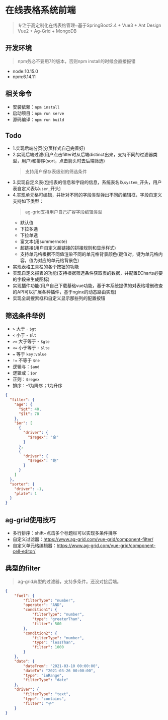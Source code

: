 # 在线表格系统前端
> 专注于高定制化在线表格管理~基于SpringBoot2.4 + Vue3 + Ant Design Vue2 + Ag-Grid + MongoDB
## 开发环境
> npm务必不要用7的版本，否则npm install的时候会直接报错
+ node:10.15.0
+ npm:6.14.11

## 相关命令
+ 安装依赖：`npm install`
+ 启动项目：`npm run serve`
+ 源码编译：`npm run build`

## Todo
+ 1.实现后端分页(分页样式自己完善好)
+ 2.实现后端过滤(用户点击filter时从后端distinct出来，支持不同的过滤器类型，用户)和排序(sort，点击箭头时去后端筛选)
  > 支持用户保存表级别的筛选条件
+ 3.实现自定义表(包括表的信息和字段的信息，系统表名以`system_`开头，用户表自定义表以`user_`开头)
+ 4.实现单元格可编辑，并针对不同的字段类型弹出不同的编辑框，字段自定义支持如下类型：
  > ag-grid支持用户自己扩容字段编辑类型
  + 默认值
  + 下拉多选
  + 下拉单选
  + 富文本(用summernote)
  + 超链接(用户自定义超链接的拼接规则和显示样式)
  + 支持单元格根据不同值渲染不同的单元格背景颜色(键值对，键为单元格内容，值为对应的单元格背景色)
+ 实现表格工具栏的各个按钮的功能
+ 实现自定义报表的功能(支持根据筛选条件获取表的数据，并配置ECharts必要的字段来生成图标)
+ 实现插件功能(用户自己下载基础vue功能，基于本系统提供的对表格增删改查的API可以扩展各种插件，基于nginx的动态路由实现)
+ 实现全局搜索框和自定义显示那些列的配置按钮

## 筛选条件举例
+ `>` 大于 - `$gt`
+ `<` 小于 - `$lt`
+ `>=` 大于等于 - `$gte`
+ `<=` 小于等于 - `$lte`
+ `=`  等于 `key:value`
+ `!=` 不等于 `$ne`  
+ 逻辑与：`$and`
+ 逻辑或：`$or`
+ 正则：`$regex`
+ 排序：-1为降序；1为升序

```json
{
  "filter": {
    "age": {
      "$gt": 40,
      "$lt": 70
    },
    "$or": [
      {
        "driver": {
          "$regex": "金"
        }
      },
      {
        "driver": {
          "$regex": "鲍"
        }
      }
    ]
  },
  "sorter": {
    "driver": -1,
    "plate": 1
  }
}
```

## ag-grid使用技巧
+ 多行排序：shift+点击多个标题栏可以实现多条件排序
+ 自定义过滤器：https://www.ag-grid.com/vue-grid/component-filter/
+ 自定义单元格编辑器：https://www.ag-grid.com/vue-grid/component-cell-editor/

## 典型的filter
> ag-grid典型的过滤器，支持多条件。还没对接后端。
```json
{
    "fuel": {
        "filterType": "number",
        "operator": "AND",
        "condition1": {
            "filterType": "number",
            "type": "greaterThan",
            "filter": 500
        },
        "condition2": {
            "filterType": "number",
            "type": "lessThan",
            "filter": 1000
        }
    },
    "date": {
        "dateFrom": "2021-03-10 00:00:00",
        "dateTo": "2021-03-26 00:00:00",
        "type": "inRange",
        "filterType": "date"
    },
    "driver": {
        "filterType": "text",
        "type": "contains",
        "filter": "子"
    }
}
```

